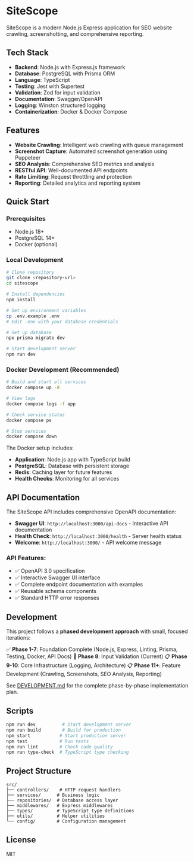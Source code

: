 # SiteScope

SiteScope is a modern Node.js Express application for SEO website crawling, screenshotting, and comprehensive reporting.

## Tech Stack

- **Backend**: Node.js with Express.js framework
- **Database**: PostgreSQL with Prisma ORM
- **Language**: TypeScript
- **Testing**: Jest with Supertest
- **Validation**: Zod for input validation
- **Documentation**: Swagger/OpenAPI
- **Logging**: Winston structured logging
- **Containerization**: Docker & Docker Compose

## Features

- **Website Crawling**: Intelligent web crawling with queue management
- **Screenshot Capture**: Automated screenshot generation using Puppeteer
- **SEO Analysis**: Comprehensive SEO metrics and analysis
- **RESTful API**: Well-documented API endpoints
- **Rate Limiting**: Request throttling and protection
- **Reporting**: Detailed analytics and reporting system

## Quick Start

### Prerequisites
- Node.js 18+ 
- PostgreSQL 14+
- Docker (optional)

### Local Development

```bash
# Clone repository
git clone <repository-url>
cd sitescope

# Install dependencies
npm install

# Set up environment variables
cp .env.example .env
# Edit .env with your database credentials

# Set up database
npx prisma migrate dev

# Start development server
npm run dev
```

### Docker Development (Recommended)

```bash
# Build and start all services
docker compose up -d

# View logs
docker compose logs -f app

# Check service status
docker compose ps

# Stop services
docker compose down
```

The Docker setup includes:
- **Application**: Node.js app with TypeScript build
- **PostgreSQL**: Database with persistent storage
- **Redis**: Caching layer for future features
- **Health Checks**: Monitoring for all services

## API Documentation

The SiteScope API includes comprehensive OpenAPI documentation:

- **Swagger UI**: `http://localhost:3000/api-docs` - Interactive API documentation
- **Health Check**: `http://localhost:3000/health` - Server health status
- **Welcome**: `http://localhost:3000/` - API welcome message

### API Features:
- ✅ OpenAPI 3.0 specification
- ✅ Interactive Swagger UI interface  
- ✅ Complete endpoint documentation with examples
- ✅ Reusable schema components
- ✅ Standard HTTP error responses

## Development

This project follows a **phased development approach** with small, focused iterations:

✅ **Phase 1-7**: Foundation Complete (Node.js, Express, Linting, Prisma, Testing, Docker, API Docs)
🔄 **Phase 8**: Input Validation (Current)
📋 **Phase 9-10**: Core Infrastructure (Logging, Architecture)
📋 **Phase 11+**: Feature Development (Crawling, Screenshots, SEO Analysis, Reporting)

See [DEVELOPMENT.md](./DEVELOPMENT.md) for the complete phase-by-phase implementation plan.

## Scripts

```bash
npm run dev          # Start development server
npm run build        # Build for production
npm start           # Start production server
npm test            # Run tests
npm run lint        # Check code quality
npm run type-check  # TypeScript type checking
```

## Project Structure

```
src/
├── controllers/    # HTTP request handlers
├── services/      # Business logic
├── repositories/  # Database access layer
├── middlewares/   # Express middlewares
├── types/         # TypeScript type definitions
├── utils/         # Helper utilities
└── config/        # Configuration management
```

## License

MIT
